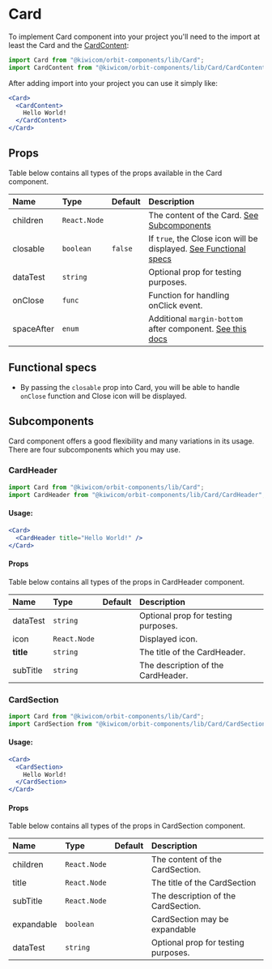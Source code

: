 # Card
To implement Card component into your project you'll need to the import at least the Card and the [CardContent](#cardcontent):
```jsx
import Card from "@kiwicom/orbit-components/lib/Card";
import CardContent from "@kiwicom/orbit-components/lib/Card/CardContent";
```
After adding import into your project you can use it simply like:
```jsx
<Card>
  <CardContent>
    Hello World!
  </CardContent>
</Card>
```
## Props
Table below contains all types of the props available in the Card component.

| Name          | Type                  | Default         | Description                      |
| :------------ | :---------------------| :-------------- | :------------------------------- |
| children      | `React.Node`          |                 | The content of the Card. [See Subcomponents](#sub-components)
| closable      | `boolean`             | `false`         | If `true`, the Close icon will be displayed. [See Functional specs](#functional-specs)
| dataTest      | `string`              |                 | Optional prop for testing purposes.
| onClose       | `func`                |                 | Function for handling onClick event.
| spaceAfter    | `enum`                |                 | Additional `margin-bottom` after component. [See this docs](https://github.com/kiwicom/orbit-components/tree/master/src/common/getSpacingToken)

## Functional specs
* By passing the `closable` prop into Card, you will be able to handle `onClose` function and Close icon will be displayed.

## Subcomponents
Card component offers a good flexibility and many variations in its usage. There are four subcomponents which you may use.

### CardHeader
```jsx
import Card from "@kiwicom/orbit-components/lib/Card";
import CardHeader from "@kiwicom/orbit-components/lib/Card/CardHeader";
```
#### Usage:
```jsx
<Card>
  <CardHeader title="Hello World!" />
</Card>
```

#### Props
Table below contains all types of the props in CardHeader component.

| Name          | Type                  | Default         | Description                      |
| :------------ | :---------------------| :-------------- | :------------------------------- |
| dataTest      | `string`              |                 | Optional prop for testing purposes.
| icon          | `React.Node`          |                 | Displayed icon.
| **title**     | `string `             |                 | The title of the CardHeader.
| subTitle      | `string`              |                 | The description of the CardHeader.


### CardSection
```jsx
import Card from "@kiwicom/orbit-components/lib/Card";
import CardSection from "@kiwicom/orbit-components/lib/Card/CardSection";
```
#### Usage:
```jsx
<Card>
  <CardSection>
    Hello World!
  </CardSection>
</Card>
```

#### Props
Table below contains all types of the props in CardSection component.

| Name          | Type                  | Default         | Description                      |
| :------------ | :---------------------| :-------------- | :------------------------------- |
| children      | `React.Node`          |                 | The content of the CardSection.
| title         | `React.Node`          |                 | The title of the CardSection
| subTitle      | `React.Node`          |                 | The description of the CardSection.
| expandable    | `boolean`             |                 | CardSection may be expandable
| dataTest      | `string`              |                 | Optional prop for testing purposes.
